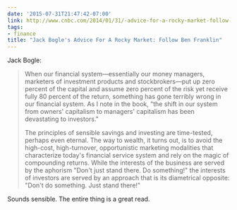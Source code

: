 ```yaml
---
date: '2015-07-31T21:47:42-07:00'
link: http://www.cnbc.com/2014/01/31/-advice-for-a-rocky-market-follow-ben-franklin.html
tags:
- finance
title: "Jack Bogle's Advice For A Rocky Market: Follow Ben Franklin"
---
```


Jack Bogle:

>When our financial system—essentially our money managers, marketers of investment products and stockbrokers—put up zero percent of the capital and assume zero percent of the risk yet receive fully 80 percent of the return, something has gone terribly wrong in our financial system. As I note in the book, "the shift in our system from owners' capitalism to managers' capitalism has been devastating to investors."
>
>The principles of sensible savings and investing are time-tested, perhaps even eternal. The way to wealth, it turns out, is to avoid the high-cost, high-turnover, opportunistic marketing modalities that characterize today's financial service system and rely on the magic of compounding returns. While the interests of the business are served by the aphorism "Don't just stand there. Do something!" the interests of investors are served by an approach that is its diametrical opposite: "Don't do something. Just stand there!"

Sounds sensible. The entire thing is a great read.
